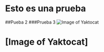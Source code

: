 # Esto es una prueba
##Pueba 2
###Prueba 3
![Image of Yaktocat](https://octodex.github.com/images/yaktocat.png)
 # [Image of Yaktocat]
